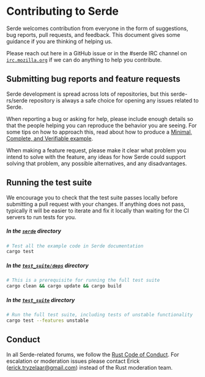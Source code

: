 # Contributing to Serde

Serde welcomes contribution from everyone in the form of suggestions, bug
reports, pull requests, and feedback. This document gives some guidance if you
are thinking of helping us.

Please reach out here in a GitHub issue or in the #serde IRC channel on
[`irc.mozilla.org`] if we can do anything to help you contribute.

[`irc.mozilla.org`]: https://wiki.mozilla.org/IRC

## Submitting bug reports and feature requests

Serde development is spread across lots of repositories, but this serde-rs/serde
repository is always a safe choice for opening any issues related to Serde.

When reporting a bug or asking for help, please include enough details so that
the people helping you can reproduce the behavior you are seeing. For some tips
on how to approach this, read about how to produce a [Minimal, Complete, and
Verifiable example].

[Minimal, Complete, and Verifiable example]: https://stackoverflow.com/help/mcve

When making a feature request, please make it clear what problem you intend to
solve with the feature, any ideas for how Serde could support solving that
problem, any possible alternatives, and any disadvantages.

## Running the test suite

We encourage you to check that the test suite passes locally before submitting a
pull request with your changes. If anything does not pass, typically it will be
easier to iterate and fix it locally than waiting for the CI servers to run
tests for you.

##### In the [`serde`] directory

```sh
# Test all the example code in Serde documentation
cargo test
```

##### In the [`test_suite/deps`] directory

```sh
# This is a prerequisite for running the full test suite
cargo clean && cargo update && cargo build
```

##### In the [`test_suite`] directory

```sh
# Run the full test suite, including tests of unstable functionality
cargo test --features unstable
```

[`serde`]: https://github.com/serde-rs/serde/tree/master/serde
[`test_suite/deps`]: https://github.com/serde-rs/serde/tree/master/test_suite/deps
[`test_suite`]: https://github.com/serde-rs/serde/tree/master/test_suite

## Conduct

In all Serde-related forums, we follow the [Rust Code of Conduct]. For
escalation or moderation issues please contact Erick (erick.tryzelaar@gmail.com)
instead of the Rust moderation team.

[Rust Code of Conduct]: https://www.rust-lang.org/conduct.html
